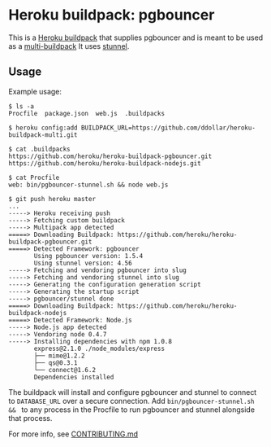 Heroku buildpack: pgbouncer
=========================

This is a [Heroku buildpack](http://devcenter.heroku.com/articles/buildpacks) that supplies pgbouncer and is meant to be used as a [multi-buildpack](https://github.com/ddollar/heroku-buildpack-multi) 
It uses [stunnel](http://stunnel.org/).

Usage
-----

Example usage:

    $ ls -a
    Procfile  package.json  web.js  .buildpacks

    $ heroku config:add BUILDPACK_URL=https://github.com/ddollar/heroku-buildpack-multi.git

    $ cat .buildpacks
    https://github.com/heroku/heroku-buildpack-pgbouncer.git
    https://github.com/heroku/heroku-buildpack-nodejs.git

    $ cat Procfile
    web: bin/pgbouncer-stunnel.sh && node web.js

    $ git push heroku master
    ...
    -----> Heroku receiving push
    -----> Fetching custom buildpack
    -----> Multipack app detected
    =====> Downloading Buildpack: https://github.com/heroku/heroku-buildpack-pgbouncer.git
    =====> Detected Framework: pgbouncer
           Using pgbouncer version: 1.5.4
           Using stunnel version: 4.56
    -----> Fetching and vendoring pgbouncer into slug
    -----> Fetching and vendoring stunnel into slug
    -----> Generating the configuration generation script
    -----> Generating the startup script
    -----> pgbouncer/stunnel done
    =====> Downloading Buildpack: https://github.com/heroku/heroku-buildpack-nodejs
    =====> Detected Framework: Node.js
    -----> Node.js app detected
    -----> Vendoring node 0.4.7
    -----> Installing dependencies with npm 1.0.8
           express@2.1.0 ./node_modules/express
           ├── mime@1.2.2
           ├── qs@0.3.1
           └── connect@1.6.2
           Dependencies installed

The buildpack will install and configure pgbouncer and stunnel to connect to `DATABASE_URL` over a secure connection. Add `bin/pgbouncer-stunnel.sh && ` to any process in the Procfile to run pgbouncer and stunnel alongside that process. 

For more info, see [CONTRIBUTING.md](CONTRIBUTING.md)
